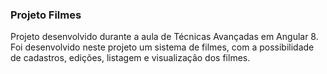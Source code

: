 ### Projeto Filmes

Projeto desenvolvido durante a aula de Técnicas Avançadas em Angular 8. Foi desenvolvido neste projeto um sistema de filmes, com a possibilidade de cadastros, edições, listagem e visualização dos filmes.

